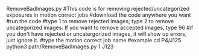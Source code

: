 RemoveBadImages.py
#This code is for removing rejected/uncategorized exposures in motion correct jobs
#download the code anywhere you want
#run the code
#type 1 to remove rejected images; type 2 to remove uncategorized images. If you want to remove accepted images, type 96
#if you don't have rejected or uncatergorized images, it will show up errors, just ignore it.
#type the motion correct job name
#example
cd P4/J125
python3 path/RemoveBadImages.py
1
J123

